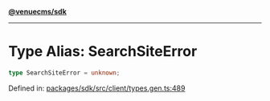 [**@venuecms/sdk**](../Index.md)

***

# Type Alias: SearchSiteError

```ts
type SearchSiteError = unknown;
```

Defined in: [packages/sdk/src/client/types.gen.ts:489](https://github.com/venuecms/sdk/blob/9df621babf2d64de41bd45733e16986e94017e8a/packages/sdk/src/client/types.gen.ts#L489)
